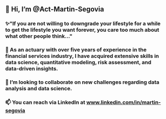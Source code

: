 ## 👋 Hi, I’m @Act-Martin-Segovia
### ✨"If you are not willing to downgrade your lifestyle for a while to get the lifestyle you want forever, you care too much about what other people think..."
### 👀 As an actuary with over five years of experience in the financial services industry, I have acquired extensive skills in data science, quantitative modeling, risk assessment, and data-driven insights. 
### 💞️ I’m looking to collaborate on new challenges regarding data analysis and data science.
### 📫 You can reach via LinkedIn at www.linkedin.com/in/martin-segovia

<!---
Act-Martin-Segovia/Act-Martin-Segovia is a ✨ special ✨ repository because its `README.md` (this file) appears on your GitHub profile.
You can click the Preview link to take a look at your changes.
--->
